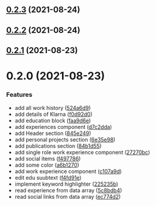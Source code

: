 ## [0.2.3](https://github.com/umutcanbolat/resume/compare/0.2.2...0.2.3) (2021-08-24)

## [0.2.2](https://github.com/umutcanbolat/resume/compare/0.2.1...0.2.2) (2021-08-24)

## [0.2.1](https://github.com/umutcanbolat/resume/compare/0.2.0...0.2.1) (2021-08-23)

# 0.2.0 (2021-08-23)


### Features

* add all work history ([524a6d9](https://github.com/umutcanbolat/resume/commit/524a6d90ebfa92496bede87c1dc5c58ce4f764b6))
* add details of Klarna ([f0d92d0](https://github.com/umutcanbolat/resume/commit/f0d92d0dd0f75acbb542b0d21f9d0e2eb896a4f3))
* add education block ([faa9d6e](https://github.com/umutcanbolat/resume/commit/faa9d6eff926dc979e24de8b749025b01b90f29d))
* add experiences component ([d7c2dda](https://github.com/umutcanbolat/resume/commit/d7c2ddab3b42ee01b12482c069f69fedbcf50903))
* add Header section ([845e249](https://github.com/umutcanbolat/resume/commit/845e24917cc0261775ca1ba68ff7d4c8efd6510f))
* add personal projects section ([6e35e98](https://github.com/umutcanbolat/resume/commit/6e35e9869d9ddfaa1b72974625b65782e4ccddb7))
* add publications section ([84b1d55](https://github.com/umutcanbolat/resume/commit/84b1d55d0022ef76173c5e3eab08e0507caa368e))
* add single role work experience component ([27270bc](https://github.com/umutcanbolat/resume/commit/27270bc9fb6d3b24850d02ca706de7a864a51787))
* add social items ([f497786](https://github.com/umutcanbolat/resume/commit/f4977863e16065f125a804c96a184526daabd19c))
* add some color ([a6b1270](https://github.com/umutcanbolat/resume/commit/a6b1270bd01d85ffdf97a66f9b2dc1a42763200f))
* add work experience component ([c107a9d](https://github.com/umutcanbolat/resume/commit/c107a9d8e783e482582d8138b6a084215e794a01))
* edit edu suubtext ([f4fd91e](https://github.com/umutcanbolat/resume/commit/f4fd91ea5dc417caffd63fef4c8bd50187fa6ede))
* implement keyword highlighter ([225235b](https://github.com/umutcanbolat/resume/commit/225235b5ae2e3d01d76937d78382eb6e2565bc23))
* read experience from data array ([5c8bdb4](https://github.com/umutcanbolat/resume/commit/5c8bdb42f6e1bb7eecdd40b4addc93b89583c16e))
* read social links from data array ([ec774d2](https://github.com/umutcanbolat/resume/commit/ec774d2f7321ff4ab93e59b32e5329628eb06c43))

